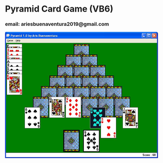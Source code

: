 <h1>Pyramid Card Game (VB6)</h1>
<h3>email: ariesbuenaventura2019@gmail.com</h3>

<div align="center">
  <img src="PIC200482137569784.JPG">
</div>
